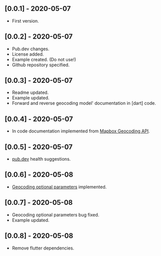 ## [0.0.1] - 2020-05-07

* First version.

## [0.0.2] - 2020-05-07

* Pub.dev changes.
* License added.
* Example created. (Do not use!)
* Github repository specified.

## [0.0.3] - 2020-05-07

* Readme updated.
* Example updated.
* Forward and reverse geocoding model' documentation in [dart] code.

## [0.0.4] - 2020-05-07

* In code documentation implemented from [Mapbox Geocoding API](https://docs.mapbox.com/api/search/#geocoding).

## [0.0.5] - 2020-05-07

* [pub.dev](https://pub.dev/) health suggestions.

## [0.0.6] - 2020-05-08

* [Geocoding optional parameters](https://docs.mapbox.com/api/search/#geocoding) implemented.

## [0.0.7] - 2020-05-08

* Geocoding optional parameters bug fixed.
* Example updated.

## [0.0.8] - 2020-05-08

* Remove flutter dependencies.